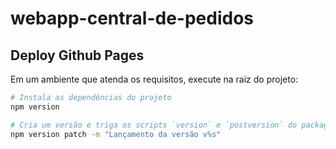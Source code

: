 # webapp-central-de-pedidos

## Deploy Github Pages

Em um ambiente que atenda os requisitos, execute na raiz do projeto:

```sh
# Instala as dependências do projeto
npm version

# Cria um versão e triga os scripts `version` e `postversion` do package.json.
npm version patch -m "Lançamento da versão v%s"
```
